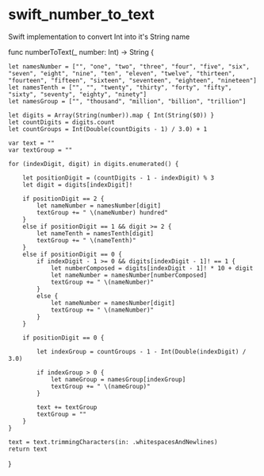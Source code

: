 # swift_number_to_text
Swift implementation to convert Int into it's String name


func numberToText(_ number: Int) -> String {

    let namesNumber = ["", "one", "two", "three", "four", "five", "six", "seven", "eight", "nine", "ten", "eleven", "twelve", "thirteen", "fourteen", "fifteen", "sixteen", "seventeen", "eighteen", "nineteen"]
    let namesTenth = ["", "", "twenty", "thirty", "forty", "fifty", "sixty", "seventy", "eighty", "ninety"]
    let namesGroup = ["", "thousand", "million", "billion", "trillion"]

    let digits = Array(String(number)).map { Int(String($0)) }
    let countDigits = digits.count
    let countGroups = Int(Double(countDigits - 1) / 3.0) + 1

    var text = ""
    var textGroup = ""

    for (indexDigit, digit) in digits.enumerated() {
        
        let positionDigit = (countDigits - 1 - indexDigit) % 3
        let digit = digits[indexDigit]!

        if positionDigit == 2 {
            let nameNumber = namesNumber[digit]
            textGroup += " \(nameNumber) hundred"
        }
        else if positionDigit == 1 && digit >= 2 {
            let nameTenth = namesTenth[digit]
            textGroup += " \(nameTenth)"
        }
        else if positionDigit == 0 {
            if indexDigit - 1 >= 0 && digits[indexDigit - 1]! == 1 {
                let numberComposed = digits[indexDigit - 1]! * 10 + digit
                let nameNumber = namesNumber[numberComposed]
                textGroup += " \(nameNumber)"
            }
            else {
                let nameNumber = namesNumber[digit]
                textGroup += " \(nameNumber)"
            }
        }

        if positionDigit == 0 {

            let indexGroup = countGroups - 1 - Int(Double(indexDigit) / 3.0)

            if indexGroup > 0 {
                let nameGroup = namesGroup[indexGroup]
                textGroup += " \(nameGroup)"
            }

            text += textGroup
            textGroup = ""
        }
    }

    text = text.trimmingCharacters(in: .whitespacesAndNewlines)
    return text
}

